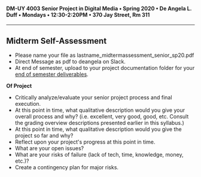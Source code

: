 #### DM-UY 4003 Senior Project in Digital Media • Spring 2020 • De Angela L. Duff • Mondays • 12:30-2:20PM • 370 Jay Street, Rm 311

---

## Midterm Self-Assessment
* Please name your file as lastname_midtermassessment_senior_sp20.pdf
* Direct Message as pdf to deangela on Slack.
* At end of semester, upload to your project documentation folder for your [end of semester deliverables](end_of_semester_presentation.md).

**Of Project**
* Critically analyze/evaluate your senior project process and final execution.
* At this point in time, what qualitative description would you give your overall process and why? (i.e. excellent, very good, good, etc. Consult the grading overview descriptions presented earlier in this syllabus.)
* At this point in time, what qualitative description would you give the project so far and why?
* Reflect upon your project's progress at this point in time.
* What are your open issues?
* What are your risks of failure (lack of tech, time, knowledge, money, etc.)?
* Create a contingency plan for major risks.


